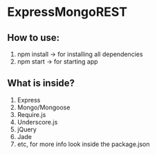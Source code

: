 # ExpressMongoREST

<h2>How to use:</h2>
<ol>
  <li> npm install -> for installing all dependencies</li>
  <li>npm start -> for starting app</li>
</ol>

<h2>What is inside?</h2>
<ol>
  <li>Express</li>
  <li>Mongo/Mongoose</li>
  <li>Require.js</li>
  <li>Underscore.js</li>
  <li>jQuery</li>
  <li>Jade</li>
  <li>etc, for more info look inside the package.json</li>
</ol>
